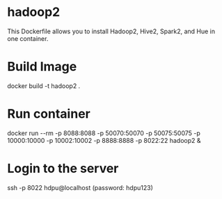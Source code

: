 # hadoop2
This Dockerfile allows you to install Hadoop2, Hive2, Spark2, and Hue in one container.


Build Image
===========
docker build -t hadoop2 .

Run container
=============
docker run --rm -p 8088:8088 -p 50070:50070 -p 50075:50075 -p 10000:10000 -p 10002:10002 -p 8888:8888 -p 8022:22 hadoop2 &

Login to the server
=============
ssh -p 8022 hdpu@localhost (password: hdpu123)
